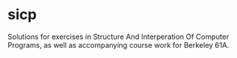 # sicp

Solutions for exercises in Structure And Interperation Of Computer Programs, as well as accompanying course work for Berkeley 61A.
